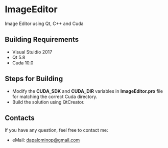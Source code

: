 # ImageEditor
Image Editor using Qt, C++ and Cuda

## Building Requirements

 *  Visual Stuidio 2017<br/>
 *  Qt 5.8<br/>
 *  Cuda 10.0<br/>

## Steps for Building

 *  Modify the **CUDA_SDK** and **CUDA_DIR** variables in **ImageEditor.pro** file for matching the correct Cuda directory.
 *  Build the solution using QtCreator.

## Contacts
If you have any question, feel free to contact me:

 *  eMail: dapalominop@gmail.com
